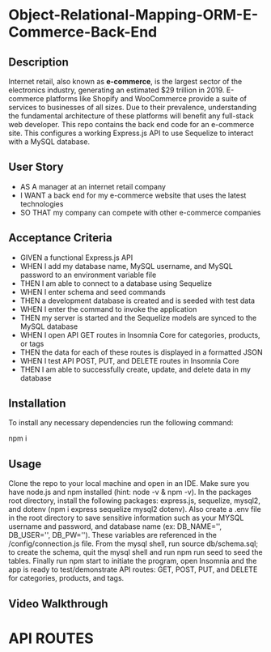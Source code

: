 # Object-Relational-Mapping-ORM-E-Commerce-Back-End

## Description

Internet retail, also known as **e-commerce**, is the largest sector of the electronics industry, generating an estimated $29 trillion in 2019. E-commerce platforms like Shopify and WooCommerce provide a suite of services to businesses of all sizes. Due to their prevalence, understanding the fundamental architecture of these platforms will benefit any full-stack web developer. This repo contains the back end code for an e-commerce site. This configures a working Express.js API to use Sequelize to interact with a MySQL database.

## User Story

* AS A manager at an internet retail company
* I WANT a back end for my e-commerce website that uses the latest technologies
* SO THAT my company can compete with other e-commerce companies


## Acceptance Criteria

* GIVEN a functional Express.js API
* WHEN I add my database name, MySQL username, and MySQL password to an environment variable file
* THEN I am able to connect to a database using Sequelize
* WHEN I enter schema and seed commands
* THEN a development database is created and is seeded with test data
* WHEN I enter the command to invoke the application
* THEN my server is started and the Sequelize models are synced to the MySQL database
* WHEN I open API GET routes in Insomnia Core for categories, products, or tags
* THEN the data for each of these routes is displayed in a formatted JSON
* WHEN I test API POST, PUT, and DELETE routes in Insomnia Core
* THEN I am able to successfully create, update, and delete data in my database

## Installation

To install any necessary dependencies run the following command:

npm i

## Usage

Clone the repo to your local machine and open in an IDE. Make sure you have node.js and npm installed (hint: node -v & npm -v). In the packages root directory, install the following packages: express.js, sequelize, mysql2, and dotenv (npm i express sequelize mysql2 dotenv). Also create a .env file in the root directory to save sensitive information such as your MYSQL username and password, and database name (ex: DB_NAME='', DB_USER='', DB_PW=''). These variables are referenced in the /config/connection.js file. From the mysql shell, run source db/schema.sql; to create the schema, quit the mysql shell and run npm run seed to seed the tables. Finally run npm start to initiate the program, open Insomnia and the app is ready to test/demonstrate API routes: GET, POST, PUT, and DELETE for categories, products, and tags.

## Video Walkthrough



# API ROUTES